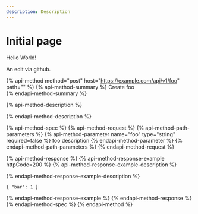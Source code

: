 ```yaml
---
description: Description
---
```


# Initial page

Hello World!

An edit via github.

{% api-method method="post" host="https://example.com/api/v1/foo" path="" %}
{% api-method-summary %}
Create foo  
{% endapi-method-summary %}

{% api-method-description %}

{% endapi-method-description %}

{% api-method-spec %}
{% api-method-request %}
{% api-method-path-parameters %}
{% api-method-parameter name="foo" type="string" required=false %}
foo description
{% endapi-method-parameter %}
{% endapi-method-path-parameters %}
{% endapi-method-request %}

{% api-method-response %}
{% api-method-response-example httpCode=200 %}
{% api-method-response-example-description %}

{% endapi-method-response-example-description %}

```
{ "bar": 1 }
```
{% endapi-method-response-example %}
{% endapi-method-response %}
{% endapi-method-spec %}
{% endapi-method %}

